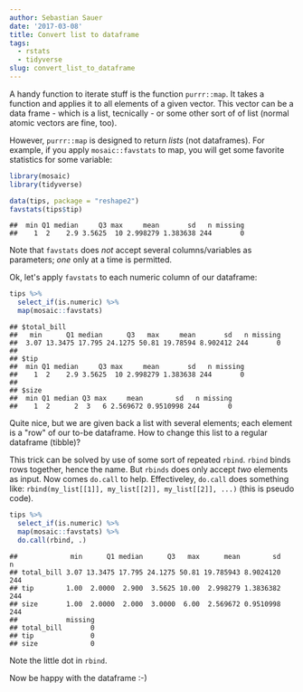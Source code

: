 ```yaml
---
author: Sebastian Sauer
date: '2017-03-08'
title: Convert list to dataframe
tags:
  - rstats
  - tidyverse
slug: convert_list_to_dataframe
---
```







A handy function to iterate stuff is the function `purrr::map`. It takes a function and applies it to all elements of a given vector. This vector can be a data frame - which is a list, tecnically - or some other sort of of list (normal atomic vectors are fine, too).

However, `purrr::map` is designed to return *lists* (not dataframes). For example, if you apply `mosaic::favstats` to map, you will get some favorite statistics for some variable:


```r
library(mosaic)
library(tidyverse)

data(tips, package = "reshape2")
favstats(tips$tip)
```

```
##  min Q1 median     Q3 max     mean       sd   n missing
##    1  2    2.9 3.5625  10 2.998279 1.383638 244       0
```

Note that `favstats` does *not* accept several columns/variables as parameters;  *one* only at a time is permitted.

Ok, let's apply `favstats` to each numeric column of our dataframe:


```r
tips %>% 
  select_if(is.numeric) %>% 
  map(mosaic::favstats)
```

```
## $total_bill
##   min      Q1 median      Q3   max     mean       sd   n missing
##  3.07 13.3475 17.795 24.1275 50.81 19.78594 8.902412 244       0
## 
## $tip
##  min Q1 median     Q3 max     mean       sd   n missing
##    1  2    2.9 3.5625  10 2.998279 1.383638 244       0
## 
## $size
##  min Q1 median Q3 max     mean        sd   n missing
##    1  2      2  3   6 2.569672 0.9510998 244       0
```

Quite nice, but we are given back a list with several elements; each element is a "row" of our to-be dataframe. How to change this list to a regular dataframe (tibble)?

This trick can be solved by use of some sort of repeated `rbind`. `rbind` binds rows together, hence the name. But `rbinds` does only accept *two* elements as input. Now comes `do.call` to help. Effectiveley, `do.call` does something like: `rbind(my_list[[1]], my_list[[2]], my_list[[2]], ...)` (this is pseudo code).




```r
tips %>% 
  select_if(is.numeric) %>% 
  map(mosaic::favstats) %>% 
  do.call(rbind, .)
```

```
##             min      Q1 median      Q3   max      mean        sd   n
## total_bill 3.07 13.3475 17.795 24.1275 50.81 19.785943 8.9024120 244
## tip        1.00  2.0000  2.900  3.5625 10.00  2.998279 1.3836382 244
## size       1.00  2.0000  2.000  3.0000  6.00  2.569672 0.9510998 244
##            missing
## total_bill       0
## tip              0
## size             0
```


Note the little dot in `rbind`.


Now be happy with the dataframe :-)
